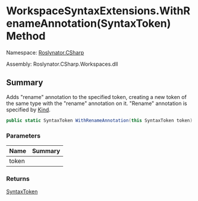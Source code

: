 # WorkspaceSyntaxExtensions\.WithRenameAnnotation\(SyntaxToken\) Method

Namespace: [Roslynator.CSharp](../../README.md)

Assembly: Roslynator\.CSharp\.Workspaces\.dll

## Summary

Adds "rename" annotation to the specified token, creating a new token of the same type with the "rename" annotation on it\.
"Rename" annotation is specified by [Kind](https://docs.microsoft.com/en-us/dotnet/api/microsoft.codeanalysis.codeactions.renameannotation.kind)\.

```csharp
public static SyntaxToken WithRenameAnnotation(this SyntaxToken token)
```

### Parameters

| Name | Summary |
| ---- | ------- |
| token | |

### Returns

[SyntaxToken](https://docs.microsoft.com/en-us/dotnet/api/microsoft.codeanalysis.syntaxtoken)


